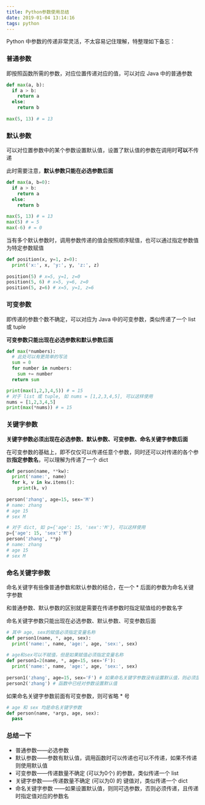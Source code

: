 ```yaml
---
title: Python参数使用总结
date: 2019-01-04 13:14:16
tags: python
---
```

Python 中参数的传递非常灵活，不太容易记住理解，特整理如下备忘：

### 普通参数

即按照函数所需的参数，对应位置传递对应的值，可以对应 Java 中的普通参数

```python
def max(a, b):
  if a > b:
    return a
  else:
    return b
 
max(5, 13) # = 13
```

<!-- more -->


### 默认参数

可以对位置参数中的某个参数设置默认值，设置了默认值的参数在调用时**可以**不传递

此时需要注意，**默认参数只能在必选参数后面**

```python
def max(a, b=0):
  if a > b:
    return a
  else:
    return b
  
max(5, 13) # = 13
max(5) # = 5
max(-6) # = 0
```

当有多个默认参数时，调用参数传递的值会按照顺序赋值，也可以通过指定参数值为特定参数赋值

```python
def position(x, y=1, z=0):
  print('x:', x, 'y:', y, 'z:', z)
  
position(5) # x=5, y=1, z=0
position(5, 6) # x=5, y=6, z=0
position(5, z=6) # x=5, y=1, z=6
```

### 可变参数

即传递的参数个数不确定，可以对应为 Java 中的可变参数，类似传递了一个 list 或 tuple

**可变参数只能出现在必选参数和默认参数后面**

```python
def max(*numbers):
  # 此处可以有更简单的写法
  sum = 0
  for number in numbers:
    sum += number
  return sum

print(max(1,2,3,4,5)) # = 15
# 对于 list 或 tuple, 如 nums = [1,2,3,4,5], 可以这样使用
nums = [1,2,3,4,5]
print(max(*nums)) # = 15
```

### 关键字参数

**关键字参数必须出现在必选参数、默认参数、可变参数、命名关键字参数后面**

在可变参数的基础上，即不仅仅可以传递任意个参数，同时还可以对传递的各个参数**指定参数名**，可以理解为传递了一个 dict

```python
def person(name, **kw):
  print('name:', name)
  for k, v in kw.items():
    print(k, v)
  
person('zhang', age=15, sex='M') 
# name: zhang
# age 15
# sex M

# 对于 dict, 如 p={'age': 15, 'sex':'M'}, 可以这样使用
p={'age': 15, 'sex':'M'}
person('zhang', **p)
# name: zhang
# age 15
# sex M
```



### 命名关键字参数

命名关键字有些像普通参数和默认参数的结合，在一个 * 后面的参数为命名关键字参数

和普通参数、默认参数的区别就是需要在传递参数时指定赋值给的参数名字

命名关键字参数只能出现在必选参数、默认参数、可变参数后面

```python
# 其中 age, sex的赋值必须指定变量名称
def person1(name, *, age, sex):
  print('name:', name, 'age:', age, 'sex:', sex)
 
# age和sex可以不赋值，但是如果赋值必须指定变量名称    
def person1=2(name, *, age=15, sex='F'):
  print('name:', name, 'age:', age, 'sex:', sex)
  
person1('zhang', age=15, sex='F') # 如果命名关键字参数没有设置默认值，则必须显示给每个参数赋值
person2('zhang') # 函数中已经对参数设置默认值
```

如果命名关键字参数前面有可变参数，则可省略 * 号
```python
# age 和 sex 均是命名关键字参数
def person(name, *args, age, sex):
  pass
```



### 总结一下

- 普通参数——必选参数
- 默认参数——参数有默认值，调用函数时可以传递也可以不传递，如果不传递则使用默认值
- 可变参数——传递数量不确定 (可以为0个) 的参数，类似传递一个 list
- 关键字参数——传递数量不确定 (可以为0) 的 键值对，类似传递一个 dict
- 命名关键字参数 ——如果设置默认值，则同可选参数，否则必须传递，且传递时指定值对应的参数名
